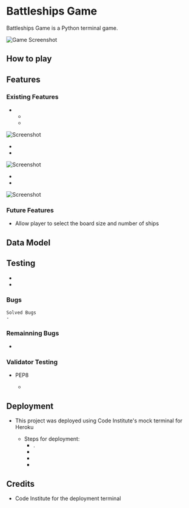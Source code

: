 # Battleships Game
  
  Battleships Game is a Python terminal game.

![Game Screenshot](./images/)
## How to play



## Features

### Existing Features
- 
  - 
  - 

![Screenshot](./images/)

-
-
![Screenshot](./images/)

-
-

![Screenshot](./images/)


### Future Features
- Allow player to select the board size and number of ships


## Data Model

## Testing

- 
- 

### Bugs

    Solved Bugs
    -  

### Remainning Bugs

- 

### Validator Testing

- PEP8

  -  



## Deployment

- This project was deployed using Code Institute's mock terminal for Heroku

    - Steps for deployment:
      -  .
      -  
      - 
      - 

## Credits

- Code Institute for the deployment terminal